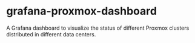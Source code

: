 # grafana-proxmox-dashboard
A Grafana dashboard to visualize the status of different Proxmox clusters distributed in different data centers.
